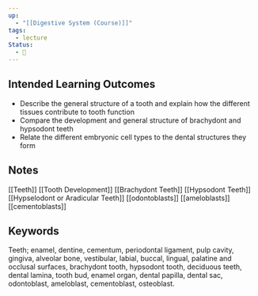 ```yaml
---
up:
  - "[[Digestive System (Course)]]"
tags:
  - lecture
Status:
  - 🌳
---
```

## Intended Learning Outcomes
- Describe the general structure of a tooth and explain how the different tissues contribute to tooth function
- Compare the development and general structure of brachydont and hypsodont teeth
- Relate the different embryonic cell types to the dental structures they form

## Notes
[[Teeth]]
[[Tooth Development]]
[[Brachydont Teeth]]
[[Hypsodont Teeth]]
[[Hypselodont or Aradicular Teeth]]
[[odontoblasts]]
[[ameloblasts]]
[[cementoblasts]]

## Keywords
Teeth; enamel, dentine, cementum, periodontal ligament, pulp cavity, gingiva, alveolar bone, vestibular, labial, buccal, lingual, palatine and occlusal surfaces, brachydont tooth, hypsodont tooth, deciduous teeth, dental lamina, tooth bud, enamel organ, dental papilla, dental sac, odontoblast, ameloblast, cementoblast, osteoblast.

 
